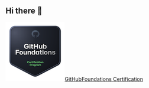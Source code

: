 ## Hi there 👋

![GitHub Foundations badge](https://github.com/KaterynaJ/KaterynaJ/blob/main/github-foundations.png)[GitHubFoundations Certification](https://www.credly.com/badges/c052d04c-a896-4ab5-8f3e-ed5a0f262832/public_url)

